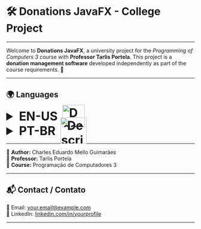 # 🛠️ Donations JavaFX - College Project

---

Welcome to **Donations JavaFX**, a university project for the *Programming of Computers 3* course with **Professor Tarlis Portela**. This project is a **donation management software** developed independently as part of the course requirements. 🚀

---



## 🌍 Languages

<details>
  <summary style="position:relative; font-size: 2rem; font-weight: bold;">EN-US<img width="60" alt="Descrição da imagem" style="position: absolute; top: 50%; left: 180px; transform: translate(-50%, -50%);" src="https://www.svgrepo.com/show/508668/flag-us.svg"></summary>
   <details>
     <summary style="position:relative; font-size: 1.5rem; font-weight: bold;">🛠️ Requirements</summary>
   
   - Docker & Docker Compose installed
     - Java 17+
     - MySQL Database

   </details>

<details>
  <summary style="position:relative; font-size: 1.5rem; font-weight: bold;">🚀 How to Run the Project</summary>

1. Clone the repository:
   ```sh
   git clone https://github.com/your-repo-link.git
   ```
2. Navigate to the project directory:
   ```sh
   cd donation-software
   ```
3. Start the containers:
   ```sh
   sudo docker-compose up -d
   ```
4. Check running containers:
   ```sh
   sudo docker ps -a
   ```
5. Stop a specific container:
   ```sh
   sudo docker stop <container_id>
   ```
</details>

<details>
  <summary style="position:relative; font-size: 1.5rem; font-weight: bold;">🎯 About poject</summary>

### 🎯 Objectives
- Develop a donation management system
- Allow users to register and log in
- Implement donation tracking

### ⛔ Challenges
- Implement authentication
- Connect JavaFX with MySQL database
- Improve UI/UX

</details>
</details>

  <details>
  <summary style="position:relative; font-size: 2rem; font-weight: bold;"> PT-BR<img width="70" alt="Descrição da imagem" style="position: absolute; top: 50%; left: 180px; transform: translate(-50%, -50%);" src="https://www.svgrepo.com/show/405433/flag-for-flag-brazil.svg"></summary>
  </details>

---

🔹 **Author:** Charles Eduardo Mello Guimarães  
🔹 **Professor:** Tarlis Portela  
🔹 **Course:** Programação de Computadores 3

---

## 📬 Contact / Contato
📧 Email: [your.email@example.com](mailto:your.email@example.com)  
🔗 LinkedIn: [linkedin.com/in/yourprofile](https://linkedin.com/in/yourprofile)

---


